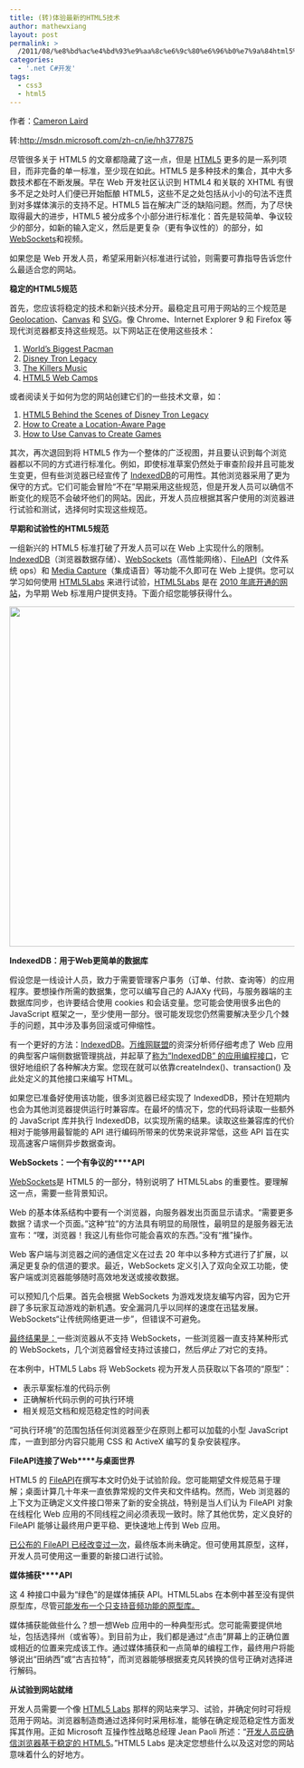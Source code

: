 ```yaml
---
title: (转)体验最新的HTML5技术
author: mathewxiang
layout: post
permalink: >
  /2011/08/%e8%bd%ac%e4%bd%93%e9%aa%8c%e6%9c%80%e6%96%b0%e7%9a%84html5%e6%8a%80%e6%9c%af/
categories:
  - '.net C#开发'
tags:
  - css3
  - html5
---
```

作者：[Cameron Laird][1]

转:<http://msdn.microsoft.com/zh-cn/ie/hh377875>

尽管很多关于 HTML5 的文章都隐藏了这一点，但是 [HTML5][2] 更多的是一系列项目，而非完备的单一标准，至少现在如此。HTML5 是多种技术的集合，其中大多数技术都在不断发展。早在 Web 开发社区认识到 HTML4 和关联的 XHTML 有很多不足之处时人们便已开始酝酿 HTML5，这些不足之处包括从小小的句法不连贯到对多媒体演示的支持不足。HTML5 旨在解决广泛的缺陷问题。然而，为了尽快取得最大的进步，HTML5 被分成多个小部分进行标准化：首先是较简单、争议较少的部分，如新的输入定义，然后是更复杂（更有争议性的）的部分，如 [WebSockets][3]和视频。

如果您是 Web 开发人员，希望采用新兴标准进行试验，则需要可靠指导告诉您什么最适合您的网站。

**稳定的****HTML5****规范**

首先，您应该将稳定的技术和新兴技术分开。最稳定且可用于网站的三个规范是[Geolocation][4]、[Canvas][5] 和 [SVG][6]。像 Chrome、Internet Explorer 9 和 Firefox 等现代浏览器都支持这些规范。以下网站正在使用这些技术：

1.  [World’s Biggest Pacman][7]
2.  [Disney Tron Legacy][8]
3.  [The Killers Music][9]
4.  [HTML5 Web Camps][10]

或者阅读关于如何为您的网站创建它们的一些技术文章，如：

1.  [HTML5 Behind the Scenes of Disney Tron Legacy][11]
2.  [How to Create a Location-Aware Page][12]
3.  [How to Use Canvas to Create Games][13]

其次，再次退回到将 HTML5 作为一个整体的广泛视图，并且要认识到每个浏览器都以不同的方式进行标准化。例如，即使标准草案仍然处于审查阶段并且可能发生变更，但有些浏览器已经宣传了 [IndexedDB][14]的可用性。其他浏览器采用了更为保守的方式。它们可能会冒险“不在”早期采用这些规范，但是开发人员可以确信不断变化的规范不会破坏他们的网站。因此，开发人员应根据其客户使用的浏览器进行试验和测试，选择何时实现这些规范。  
<!--more-->

  
**早期和试验性的****HTML5****规范**

一组新兴的 HTML5 标准打破了开发人员可以在 Web 上实现什么的限制。[IndexedDB][14]（浏览器数据存储）、[WebSockets][15]（高性能网络）、[FileAPI][16]（文件系统 ops）和 [Media Capture][17]（集成语音）等功能不久即可在 Web 上提供。您可以学习如何使用 [HTML5Labs][18] 来进行试验，[HTML5Labs][18] 是在 [2010 年底开通的网站][19]，为早期 Web 标准用户提供支持。下面介绍您能够获得什么。

<img src="http://i.msdn.microsoft.com/hh377875.1(zh-cn,MSDN.10).jpg" alt="" width="600" align="top" />

**IndexedDB：用于****Web****更简单的数据库**

假设您是一线设计人员，致力于需要管理客户事务（订单、付款、查询等）的应用程序。要想操作所需的数据集，您可以编写自己的 AJAXy 代码，与服务器端的主数据库同步，也许要结合使用 cookies 和会话变量。您可能会使用很多出色的 JavaScript 框架之一，至少使用一部分。很可能发现您仍然需要解决至少几个棘手的问题，其中涉及事务回滚或可伸缩性。

有一个更好的方法：[IndexedDB][14]。[万维网联盟][20]的资深分析师仔细考虑了 Web 应用的典型客户端侧数据管理挑战，并起草了[称为”IndexedDB” 的应用编程接口][21]，它很好地组织了各种解决方案。您现在就可以依靠createIndex()、transaction() 及此处定义的其他接口来编写 HTML。

如果您已准备好使用该功能，很多浏览器已经实现了 IndexedDB，预计在短期内也会为其他浏览器提供运行时兼容库。在最坏的情况下，您的代码将读取一些额外的 JavaScript 库并执行 IndexedDB，以实现所需的结果。读取这些兼容库的代价相对于能够用最智能的 API 进行编码所带来的优势来说非常低，这些 API 旨在实现高速客户端侧异步数据查询。

**WebSockets：一个有争议的****API**

[WebSockets][15]是 HTML5 的一部分，特别说明了 HTML5Labs 的重要性。要理解这一点，需要一些背景知识。

Web 的基本体系结构中要有一个浏览器，向服务器发出页面显示请求。“需要更多数据？请求一个页面。”这种“拉”的方法具有明显的局限性，最明显的是服务器无法宣布：“嘿，浏览器！我这儿有些你可能会喜欢的东西。”没有“推”操作。

Web 客户端与浏览器之间的通信定义在过去 20 年中以多种方式进行了扩展，以满足更复杂的信道的要求。最近，WebSockets 定义引入了双向全双工功能，使客户端或浏览器能够随时高效地发送或接收数据。

可以预知几个后果。首先会根据 WebSockets 为游戏发烧友编写内容，因为它开辟了多玩家互动游戏的新机遇。安全漏洞几乎以同样的速度在迅猛发展。WebSockets“让传统网络更进一步”，但错误不可避免。

[最终结果是：][22]一些浏览器从不支持 WebSockets，一些浏览器一直支持某种形式的 WebSockets，几个浏览器曾经支持过该接口，然后*停止了*对它的支持。

在本例中，HTML5 Labs 将 WebSockets 视为开发人员获取以下各项的“原型”：

*   表示草案标准的代码示例
*   正确解析代码示例的可执行环境
*   相关规范文档和规范稳定性的时间表

“可执行环境”的范围包括任何浏览器至少在原则上都可以加载的小型 JavaScript 库，一直到部分内容只能用 CSS 和 ActiveX 编写的复杂安装程序。

**FileAPI****连接了****Web****与桌面世界**

HTML5 的 [FileAPI][23]在撰写本文时仍处于试验阶段。您可能期望文件规范易于理解；桌面计算几十年来一直依靠常规的文件夹和文件结构。然而，Web 浏览器的上下文为正确定义文件接口带来了新的安全挑战，特别是当人们认为 FileAPI 对象在线程化 Web 应用的不同线程之间必须表现一致时。除了其他优势，定义良好的 FileAPI 能够让最终用户更平稳、更快速地上传到 Web 应用。

[已公布的 FileAPI 已经改变过一次][24]，最终版本尚未确定。但可使用其原型，这样，开发人员可使用这一重要的新接口进行试验。

**媒体捕获****API**

这 4 种接口中最为“绿色”的是媒体捕获 API。HTML5Labs 在本例中甚至没有提供原型库，尽管[可能发布一个只支持音频功能的原型库。][17]

媒体捕获能做些什么？想一想Web 应用中的一种典型形式。您可能需要提供地址，包括选择州（或省等）。到目前为止，我们都是通过“点击”屏幕上的正确位置或相近的位置来完成该工作。通过媒体捕获和一点简单的编程工作，最终用户将能够说出“田纳西”或“古吉拉特”，而浏览器能够根据麦克风转换的信号正确对选择进行解码。

**从试验到网站就绪**

开发人员需要一个像 [HTML5 Labs][25] 那样的网站来学习、试验，并确定何时可将规范用于网站。浏览器制造商通过选择何时采用标准，能够在确定规范稳定性方面发挥其作用。正如 Microsoft 互操作性战略总经理 Jean Paoli 所述：“[开发人员应确信浏览器基于稳定的 HTML5][26]。”HTML5 Labs 是决定您想些什么以及这对您的网站意味着什么的好地方。

 [1]: http://www.htmlgoodies.com/feedback.php/http:/www.htmlgoodies.com/html5/Experiment-with-the-Latest-HTML5-Technologies.html
 [2]: http://blog.seattlepi.com/microsoft/2010/10/28/pdc-html5-will-be-lingua-franca-for-web-apps-ballmer-says/
 [3]: http://www.htmlgoodies.com/primers/html/the-dangers-of-html5-websockets-and-stable-standards.html
 [4]: http://www.mobilehtml5.com/post/371921120/tutorial-your-first-mobile-html5-app-the-basics
 [5]: http://www.w3schools.com/html5/html5_canvas.asp
 [6]: http://phaseit.net/claird/comp.text.xml/SVG.html
 [7]: http://worldsbiggestpacman.com/
 [8]: http://disneydigitalbooks.go.com/tron/
 [9]: http://www.thekillersmusic.com/
 [10]: http://www.beautyoftheweb.com/#/camps
 [11]: http://windowsteamblog.com/ie/b/ie/archive/2011/06/03/behind-the-scenes-of-disney-tron-legacy-digital-book-site.aspx
 [12]: http://msdn.microsoft.com/library/gg589502(v=VS.85).aspx
 [13]: http://msdn.microsoft.com/library/gg589490(v=VS.85).aspx
 [14]: http://html5labs.interoperabilitybridges.com/prototypes/indexeddb/indexeddb/info
 [15]: http://html5labs.interoperabilitybridges.com/prototypes/websockets/websockets/info
 [16]: http://html5labs.interoperabilitybridges.com/prototypes/fileapi/fileapi/info
 [17]: http://html5labs.interoperabilitybridges.com/prototypes/media-capture-api/media-capture-api/info
 [18]: http://html5labs.com/
 [19]: http://www.pcmag.com/article2/0,2817,2374659,00.asp
 [20]: http://www.w3.org/
 [21]: http://www.w3.org/TR/IndexedDB/
 [22]: http://www.htmlgoodies.com/primers/html/the-dangers-of-html5-websockets-and-stable-standards.html#fbid=SNHEYswA1RV
 [23]: http://www.thebuzzmedia.com/html5-drag-and-drop-and-file-api-tutorial/
 [24]: http://blogs.msdn.com/b/interoperability/archive/2011/05/05/the-fileapi-prototype-gets-an-update.aspx
 [25]: http://html5labs.interoperabilitybridges.com/
 [26]: http://blogs.msdn.com/b/interoperability/archive/2010/12/21/prototyping-early-w3c-html5-specifications.aspx